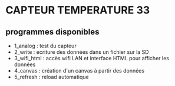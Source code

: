 # CAPTEUR TEMPERATURE 33

## programmes disponibles
* 1_analog      : test du capteur
* 2_write       : ecriture des données dans un fichier sur la SD
* 3_wifi_html   : accès wifi LAN et interface HTML pour afficher les données
* 4_canvas      : création d'un canvas à partir des données
* 5_refresh     : reload automatique


